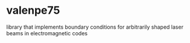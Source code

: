 # valenpe75
library that implements boundary conditions for arbitrarily shaped laser beams in electromagnetic codes
